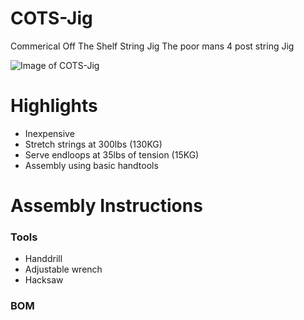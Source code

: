 # COTS-Jig
Commerical Off The Shelf String Jig
The poor mans 4 post string Jig

![Image of COTS-Jig](http://vorondesign.com/images/voron0.2_bg.jpg)


# Highlights
 - Inexpensive
 - Stretch strings at 300lbs (130KG)
 - Serve endloops at 35lbs of tension (15KG)
 - Assembly using basic handtools

# Assembly Instructions 

### Tools
 - Handdrill
 - Adjustable wrench
 - Hacksaw

### BOM



